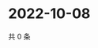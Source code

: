 # 2022-10-08

共 0 条

<!-- BEGIN WEIBO -->
<!-- 最后更新时间 Sat Oct 08 2022 04:07:07 GMT+0800 (China Standard Time) -->

<!-- END WEIBO -->

